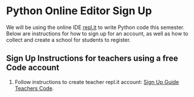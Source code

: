 # Python Online Editor Sign Up

We will be using the online IDE [repl.it](https://repl.it) to write Python code this semester.  Below are instructions for how to sign up for an account, as well as how to collect and create a school for students to register.

## Sign Up Instructions for teachers using a free Code account

1. Follow instructions to create teacher repl.it account: [Sign Up Guide Teachers Code].

[Sign Up Guide Teachers Code]:https://github.com/TEALSK12/2nd-semester-introduction-to-computer-science/raw/master/units/1_unit/replit_teacher.docx
